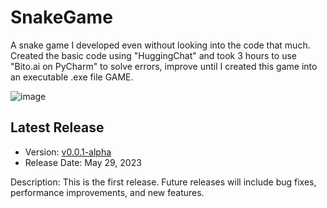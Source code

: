 # SnakeGame

A snake game I developed even without looking into the code that much. Created the basic code using "HuggingChat" and took 3 hours to use "Bito.ai on PyCharm" to solve errors, improve until I created this game into an executable .exe file GAME.

![image](https://github.com/Ron-Caster/SnakeGame/assets/56224323/aee7c2c2-c95b-47db-81cf-832f0e3dcd4e)

## Latest Release

- Version: [v0.0.1-alpha](https://github.com/Ron-Caster/SnakeGame/releases/tag/v0.0.1-alpha)
- Release Date: May 29, 2023

Description: This is the first release. Future releases will include bug fixes, performance improvements, and new features.


